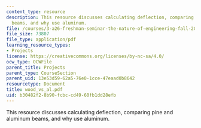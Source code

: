 ```yaml
---
content_type: resource
description: This resource discusses calculating deflection, comparing pine and aluminum
  beams, and why use aluminum.
file: /courses/3-a26-freshman-seminar-the-nature-of-engineering-fall-2005/b30482f28b90fcbccd4960fb1dd28efb_wood_vs_al.pdf
file_size: 73807
file_type: application/pdf
learning_resource_types:
- Projects
license: https://creativecommons.org/licenses/by-nc-sa/4.0/
ocw_type: OCWFile
parent_title: Projects
parent_type: CourseSection
parent_uid: 13e53d59-62a5-76e0-1cce-47eaad0b8642
resourcetype: Document
title: wood_vs_al.pdf
uid: b30482f2-8b90-fcbc-cd49-60fb1dd28efb
---
```

This resource discusses calculating deflection, comparing pine and aluminum beams, and why use aluminum.